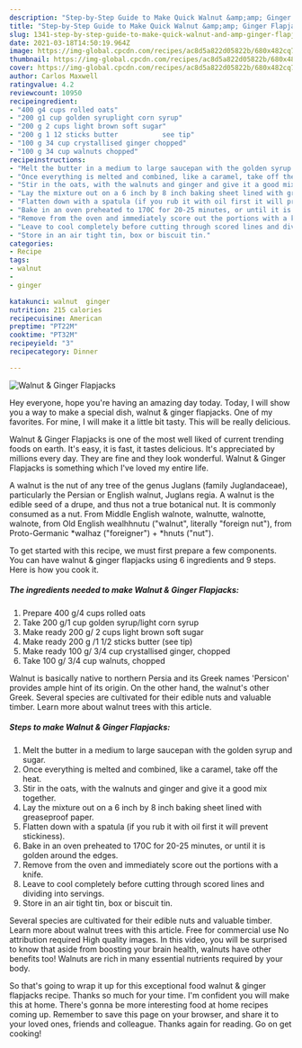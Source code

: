 ```yaml
---
description: "Step-by-Step Guide to Make Quick Walnut &amp;amp; Ginger Flapjacks"
title: "Step-by-Step Guide to Make Quick Walnut &amp;amp; Ginger Flapjacks"
slug: 1341-step-by-step-guide-to-make-quick-walnut-and-amp-ginger-flapjacks
date: 2021-03-18T14:50:19.964Z
image: https://img-global.cpcdn.com/recipes/ac8d5a822d05822b/680x482cq70/walnut-ginger-flapjacks-recipe-main-photo.jpg
thumbnail: https://img-global.cpcdn.com/recipes/ac8d5a822d05822b/680x482cq70/walnut-ginger-flapjacks-recipe-main-photo.jpg
cover: https://img-global.cpcdn.com/recipes/ac8d5a822d05822b/680x482cq70/walnut-ginger-flapjacks-recipe-main-photo.jpg
author: Carlos Maxwell
ratingvalue: 4.2
reviewcount: 10950
recipeingredient:
- "400 g4 cups rolled oats"
- "200 g1 cup golden syruplight corn syrup"
- "200 g 2 cups light brown soft sugar"
- "200 g 1 12 sticks butter           see tip"
- "100 g 34 cup crystallised ginger chopped"
- "100 g 34 cup walnuts chopped"
recipeinstructions:
- "Melt the butter in a medium to large saucepan with the golden syrup and sugar."
- "Once everything is melted and combined, like a caramel, take off the heat."
- "Stir in the oats, with the walnuts and ginger and give it a good mix together."
- "Lay the mixture out on a 6 inch by 8 inch baking sheet lined with greaseproof paper."
- "Flatten down with a spatula (if you rub it with oil first it will prevent stickiness)."
- "Bake in an oven preheated to 170C for 20-25 minutes, or until it is golden around the edges."
- "Remove from the oven and immediately score out the portions with a knife."
- "Leave to cool completely before cutting through scored lines and dividing into servings."
- "Store in an air tight tin, box or biscuit tin."
categories:
- Recipe
tags:
- walnut
- 
- ginger

katakunci: walnut  ginger 
nutrition: 215 calories
recipecuisine: American
preptime: "PT22M"
cooktime: "PT32M"
recipeyield: "3"
recipecategory: Dinner

---
```



![Walnut &amp; Ginger Flapjacks](https://img-global.cpcdn.com/recipes/ac8d5a822d05822b/680x482cq70/walnut-ginger-flapjacks-recipe-main-photo.jpg)

Hey everyone, hope you're having an amazing day today. Today, I will show you a way to make a special dish, walnut &amp; ginger flapjacks. One of my favorites. For mine, I will make it a little bit tasty. This will be really delicious.

Walnut &amp; Ginger Flapjacks is one of the most well liked of current trending foods on earth. It's easy, it is fast, it tastes delicious. It's appreciated by millions every day. They are fine and they look wonderful. Walnut &amp; Ginger Flapjacks is something which I've loved my entire life.

A walnut is the nut of any tree of the genus Juglans (family Juglandaceae), particularly the Persian or English walnut, Juglans regia. A walnut is the edible seed of a drupe, and thus not a true botanical nut. It is commonly consumed as a nut. From Middle English walnote, walnutte, walnotte, walnote, from Old English wealhhnutu (&#34;walnut&#34;, literally &#34;foreign nut&#34;), from Proto-Germanic *walhaz (&#34;foreigner&#34;) + *hnuts (&#34;nut&#34;).


To get started with this recipe, we must first prepare a few components. You can have walnut &amp; ginger flapjacks using 6 ingredients and 9 steps. Here is how you cook it.

<!--inarticleads1-->

##### The ingredients needed to make Walnut &amp; Ginger Flapjacks:

1. Prepare 400 g/4 cups rolled oats
1. Take 200 g/1 cup golden syrup/light corn syrup
1. Make ready 200 g/ 2 cups light brown soft sugar
1. Make ready 200 g /1 1/2 sticks butter           (see tip)
1. Make ready 100 g/ 3/4 cup crystallised ginger, chopped
1. Take 100 g/ 3/4 cup walnuts, chopped


Walnut is basically native to northern Persia and its Greek names &#39;Persicon&#39; provides ample hint of its origin. On the other hand, the walnut&#39;s other Greek. Several species are cultivated for their edible nuts and valuable timber. Learn more about walnut trees with this article. 

<!--inarticleads2-->

##### Steps to make Walnut &amp; Ginger Flapjacks:

1. Melt the butter in a medium to large saucepan with the golden syrup and sugar.
1. Once everything is melted and combined, like a caramel, take off the heat.
1. Stir in the oats, with the walnuts and ginger and give it a good mix together.
1. Lay the mixture out on a 6 inch by 8 inch baking sheet lined with greaseproof paper.
1. Flatten down with a spatula (if you rub it with oil first it will prevent stickiness).
1. Bake in an oven preheated to 170C for 20-25 minutes, or until it is golden around the edges.
1. Remove from the oven and immediately score out the portions with a knife.
1. Leave to cool completely before cutting through scored lines and dividing into servings.
1. Store in an air tight tin, box or biscuit tin.


Several species are cultivated for their edible nuts and valuable timber. Learn more about walnut trees with this article. Free for commercial use No attribution required High quality images. In this video, you will be surprised to know that aside from boosting your brain health, walnuts have other benefits too! Walnuts are rich in many essential nutrients required by your body. 

So that's going to wrap it up for this exceptional food walnut &amp; ginger flapjacks recipe. Thanks so much for your time. I'm confident you will make this at home. There's gonna be more interesting food at home recipes coming up. Remember to save this page on your browser, and share it to your loved ones, friends and colleague. Thanks again for reading. Go on get cooking!
